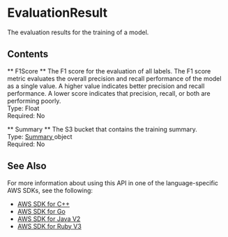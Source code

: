 # EvaluationResult<a name="API_EvaluationResult"></a>

The evaluation results for the training of a model\.

## Contents<a name="API_EvaluationResult_Contents"></a>

 ** F1Score **   <a name="rekognition-Type-EvaluationResult-F1Score"></a>
The F1 score for the evaluation of all labels\. The F1 score metric evaluates the overall precision and recall performance of the model as a single value\. A higher value indicates better precision and recall performance\. A lower score indicates that precision, recall, or both are performing poorly\.   
Type: Float  
Required: No

 ** Summary **   <a name="rekognition-Type-EvaluationResult-Summary"></a>
The S3 bucket that contains the training summary\.  
Type: [ Summary ](API_Summary.md) object  
Required: No

## See Also<a name="API_EvaluationResult_SeeAlso"></a>

For more information about using this API in one of the language\-specific AWS SDKs, see the following:
+  [ AWS SDK for C\+\+](https://docs.aws.amazon.com/goto/SdkForCpp/rekognition-2016-06-27/EvaluationResult) 
+  [ AWS SDK for Go](https://docs.aws.amazon.com/goto/SdkForGoV1/rekognition-2016-06-27/EvaluationResult) 
+  [ AWS SDK for Java V2](https://docs.aws.amazon.com/goto/SdkForJavaV2/rekognition-2016-06-27/EvaluationResult) 
+  [ AWS SDK for Ruby V3](https://docs.aws.amazon.com/goto/SdkForRubyV3/rekognition-2016-06-27/EvaluationResult) 